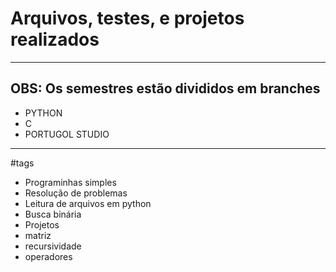 # Arquivos, testes, e projetos realizados
---
**OBS: Os semestres estão divididos em branches**
---
- PYTHON
- C
- PORTUGOL STUDIO

---
#tags

- Programinhas simples
- Resolução de problemas
- Leitura de arquivos em python
- Busca binária
- Projetos
- matriz
- recursividade
- operadores
